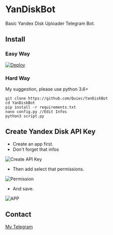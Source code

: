 # YanDiskBot
Basic Yandex Disk Uploader Telegram Bot.

## Install

### Easy Way
[![Deploy](https://www.herokucdn.com/deploy/button.svg)](https://heroku.com/deploy)

### Hard Way

My suggestion, please use python 3.6+

    git clone https://github.com/Quiec/YanDiskBot
    cd YanDiskBot
    pip install -r requirements.txt
    nano config.py //Edit Infos
    python3 script.py

## Create Yandex Disk API Key

- Create an app first.
- Don't forget that infos

![Create API Key](https://i.hizliresim.com/PqfY9L.png)

- Then add select that permissions.

![Permission](https://i.hizliresim.com/ZZDBFC.png)

- And save.

![APP](https://i.hizliresim.com/HfXHgH.png)

## Contact

[My Telegram](https://t.me/fusuf)
